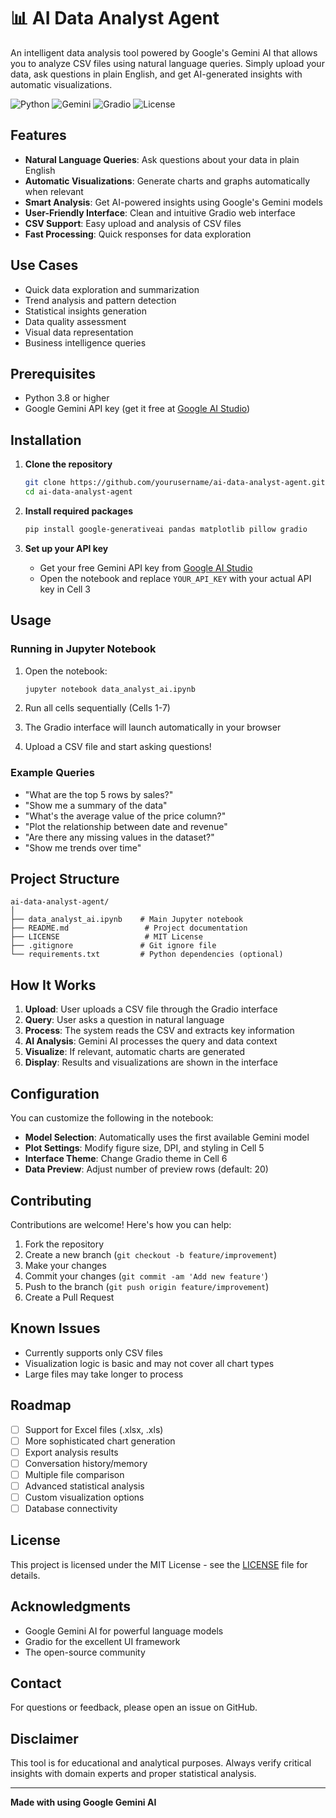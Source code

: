 # 📊 AI Data Analyst Agent

An intelligent data analysis tool powered by Google's Gemini AI that allows you to analyze CSV files using natural language queries. Simply upload your data, ask questions in plain English, and get AI-generated insights with automatic visualizations.

![Python](https://img.shields.io/badge/Python-3.8%2B-blue)
![Gemini](https://img.shields.io/badge/Gemini-AI-orange)
![Gradio](https://img.shields.io/badge/Gradio-UI-red)
![License](https://img.shields.io/badge/License-MIT-green)

##  Features

-  **Natural Language Queries**: Ask questions about your data in plain English
-  **Automatic Visualizations**: Generate charts and graphs automatically when relevant
-  **Smart Analysis**: Get AI-powered insights using Google's Gemini models
-  **User-Friendly Interface**: Clean and intuitive Gradio web interface
-  **CSV Support**: Easy upload and analysis of CSV files
-  **Fast Processing**: Quick responses for data exploration

##  Use Cases

- Quick data exploration and summarization
- Trend analysis and pattern detection
- Statistical insights generation
- Data quality assessment
- Visual data representation
- Business intelligence queries

##  Prerequisites

- Python 3.8 or higher
- Google Gemini API key (get it free at [Google AI Studio](https://makersuite.google.com/app/apikey))

##  Installation

1. **Clone the repository**
   ```bash
   git clone https://github.com/yourusername/ai-data-analyst-agent.git
   cd ai-data-analyst-agent
   ```

2. **Install required packages**
   ```bash
   pip install google-generativeai pandas matplotlib pillow gradio
   ```

3. **Set up your API key**
   - Get your free Gemini API key from [Google AI Studio](https://makersuite.google.com/app/apikey)
   - Open the notebook and replace `YOUR_API_KEY` with your actual API key in Cell 3

##  Usage

### Running in Jupyter Notebook

1. Open the notebook:
   ```bash
   jupyter notebook data_analyst_ai.ipynb
   ```

2. Run all cells sequentially (Cells 1-7)

3. The Gradio interface will launch automatically in your browser

4. Upload a CSV file and start asking questions!

### Example Queries

- "What are the top 5 rows by sales?"
- "Show me a summary of the data"
- "What's the average value of the price column?"
- "Plot the relationship between date and revenue"
- "Are there any missing values in the dataset?"
- "Show me trends over time"

##  Project Structure

```
ai-data-analyst-agent/
│
├── data_analyst_ai.ipynb    # Main Jupyter notebook
├── README.md                 # Project documentation
├── LICENSE                   # MIT License
├── .gitignore               # Git ignore file
└── requirements.txt         # Python dependencies (optional)
```

##  How It Works

1. **Upload**: User uploads a CSV file through the Gradio interface
2. **Query**: User asks a question in natural language
3. **Process**: The system reads the CSV and extracts key information
4. **AI Analysis**: Gemini AI processes the query and data context
5. **Visualize**: If relevant, automatic charts are generated
6. **Display**: Results and visualizations are shown in the interface

##  Configuration

You can customize the following in the notebook:

- **Model Selection**: Automatically uses the first available Gemini model
- **Plot Settings**: Modify figure size, DPI, and styling in Cell 5
- **Interface Theme**: Change Gradio theme in Cell 6
- **Data Preview**: Adjust number of preview rows (default: 20)

##  Contributing

Contributions are welcome! Here's how you can help:

1. Fork the repository
2. Create a new branch (`git checkout -b feature/improvement`)
3. Make your changes
4. Commit your changes (`git commit -am 'Add new feature'`)
5. Push to the branch (`git push origin feature/improvement`)
6. Create a Pull Request

##  Known Issues

- Currently supports only CSV files
- Visualization logic is basic and may not cover all chart types
- Large files may take longer to process

##  Roadmap

- [ ] Support for Excel files (.xlsx, .xls)
- [ ] More sophisticated chart generation
- [ ] Export analysis results
- [ ] Conversation history/memory
- [ ] Multiple file comparison
- [ ] Advanced statistical analysis
- [ ] Custom visualization options
- [ ] Database connectivity

##  License

This project is licensed under the MIT License - see the [LICENSE](LICENSE) file for details.

##  Acknowledgments

- Google Gemini AI for powerful language models
- Gradio for the excellent UI framework
- The open-source community

##  Contact

For questions or feedback, please open an issue on GitHub.

##  Disclaimer

This tool is for educational and analytical purposes. Always verify critical insights with domain experts and proper statistical analysis.

---

**Made with using Google Gemini AI**
